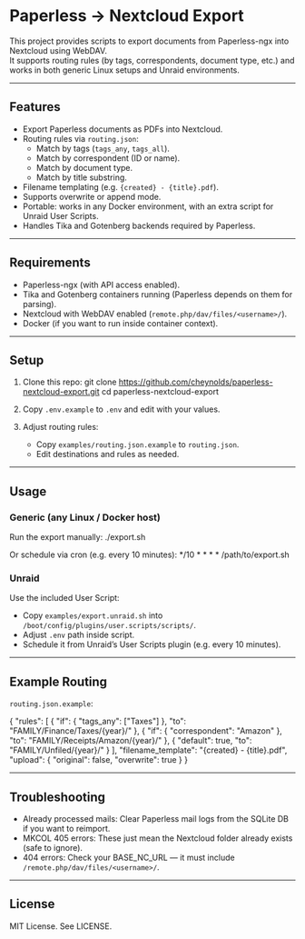 # Paperless → Nextcloud Export

This project provides scripts to export documents from Paperless-ngx into Nextcloud using WebDAV.  
It supports routing rules (by tags, correspondents, document type, etc.) and works in both generic Linux setups and Unraid environments.

---

## Features

- Export Paperless documents as PDFs into Nextcloud.
- Routing rules via `routing.json`:
  - Match by tags (`tags_any`, `tags_all`).
  - Match by correspondent (ID or name).
  - Match by document type.
  - Match by title substring.
- Filename templating (e.g. `{created} - {title}.pdf`).
- Supports overwrite or append mode.
- Portable: works in any Docker environment, with an extra script for Unraid User Scripts.
- Handles Tika and Gotenberg backends required by Paperless.

---

## Requirements

- Paperless-ngx (with API access enabled).
- Tika and Gotenberg containers running (Paperless depends on them for parsing).
- Nextcloud with WebDAV enabled (`remote.php/dav/files/<username>/`).
- Docker (if you want to run inside container context).

---

## Setup

1. Clone this repo:
   git clone https://github.com/cheynolds/paperless-nextcloud-export.git
   cd paperless-nextcloud-export

2. Copy `.env.example` to `.env` and edit with your values.

3. Adjust routing rules:
   - Copy `examples/routing.json.example` to `routing.json`.
   - Edit destinations and rules as needed.

---

## Usage

### Generic (any Linux / Docker host)
Run the export manually:
   ./export.sh

Or schedule via cron (e.g. every 10 minutes):
   */10 * * * * /path/to/export.sh

### Unraid
Use the included User Script:
- Copy `examples/export.unraid.sh` into `/boot/config/plugins/user.scripts/scripts/`.
- Adjust `.env` path inside script.
- Schedule it from Unraid’s User Scripts plugin (e.g. every 10 minutes).

---

## Example Routing

`routing.json.example`:

{
  "rules": [
    { "if": { "tags_any": ["Taxes"] }, "to": "FAMILY/Finance/Taxes/{year}/" },
    { "if": { "correspondent": "Amazon" }, "to": "FAMILY/Receipts/Amazon/{year}/" },
    { "default": true, "to": "FAMILY/Unfiled/{year}/" }
  ],
  "filename_template": "{created} - {title}.pdf",
  "upload": { "original": false, "overwrite": true }
}

---

## Troubleshooting

- Already processed mails: Clear Paperless mail logs from the SQLite DB if you want to reimport.
- MKCOL 405 errors: These just mean the Nextcloud folder already exists (safe to ignore).
- 404 errors: Check your BASE_NC_URL — it must include `/remote.php/dav/files/<username>/`.

---

## License

MIT License. See LICENSE.
